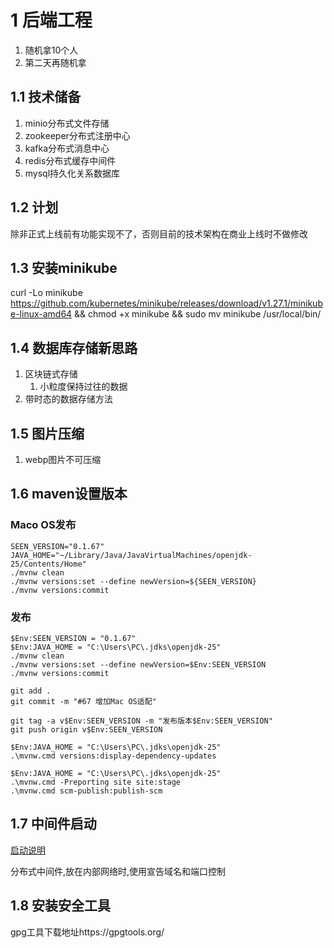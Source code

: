 # 1 后端工程

1. 随机拿10个人
2. 第二天再随机拿

## 1.1 技术储备

1. minio分布式文件存储
2. zookeeper分布式注册中心
3. kafka分布式消息中心
4. redis分布式缓存中间件
5. mysql持久化关系数据库

## 1.2 计划

除非正式上线前有功能实现不了，否则目前的技术架构在商业上线时不做修改

## 1.3 安装minikube

curl -Lo minikube https://github.com/kubernetes/minikube/releases/download/v1.27.1/minikube-linux-amd64 && chmod +x
minikube && sudo mv minikube /usr/local/bin/

## 1.4 数据库存储新思路

1. 区块链式存储
    1. 小粒度保持过往的数据
2. 带时态的数据存储方法

## 1.5 图片压缩

1. webp图片不可压缩

## 1.6 maven设置版本

### Maco OS发布

```shell
SEEN_VERSION="0.1.67"
JAVA_HOME="~/Library/Java/JavaVirtualMachines/openjdk-25/Contents/Home"
./mvnw clean
./mvnw versions:set --define newVersion=${SEEN_VERSION}
./mvnw versions:commit
```

### 发布

```shell
$Env:SEEN_VERSION = "0.1.67"
$Env:JAVA_HOME = "C:\Users\PC\.jdks\openjdk-25"
./mvnw clean
./mvnw versions:set --define newVersion=$Env:SEEN_VERSION
./mvnw versions:commit
```

```shell
git add .
git commit -m "#67 增加Mac OS适配"
```

```shell
git tag -a v$Env:SEEN_VERSION -m "发布版本$Env:SEEN_VERSION"
git push origin v$Env:SEEN_VERSION
```

```shell
$Env:JAVA_HOME = "C:\Users\PC\.jdks\openjdk-25"
.\mvnw.cmd versions:display-dependency-updates
```

```shell
$Env:JAVA_HOME = "C:\Users\PC\.jdks\openjdk-25"
.\mvnw.cmd -Preporting site site:stage
.\mvnw.cmd scm-publish:publish-scm
```

## 1.7 中间件启动

[启动说明](./middle/README.md)

分布式中间件,放在内部网络时,使用宣告域名和端口控制

## 1.8 安装安全工具

gpg工具下载地址https://gpgtools.org/